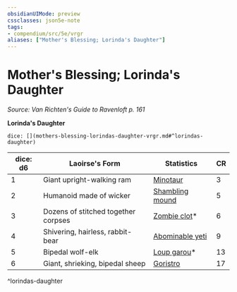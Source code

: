 ```yaml
---
obsidianUIMode: preview
cssclasses: json5e-note
tags:
- compendium/src/5e/vrgr
aliases: ["Mother's Blessing; Lorinda's Daughter"]
---
```

# Mother's Blessing; Lorinda's Daughter
*Source: Van Richten's Guide to Ravenloft p. 161* 

**Lorinda's Daughter**

`dice: [](mothers-blessing-lorindas-daughter-vrgr.md#^lorindas-daughter)`

| dice: d6 | Laoirse's Form | Statistics | CR |
|----------|----------------|------------|----|
| 1 | Giant upright-walking ram | [Minotaur](/2-Mechanics/CLI/bestiary/monstrosity/minotaur.md) | 3 |
| 2 | Humanoid made of wicker | [Shambling mound](/2-Mechanics/CLI/bestiary/plant/shambling-mound.md) | 5 |
| 3 | Dozens of stitched together corpses | [Zombie clot](/2-Mechanics/CLI/bestiary/undead/zombie-clot-vrgr.md)* | 6 |
| 4 | Shivering, hairless, rabbit-bear | [Abominable yeti](/2-Mechanics/CLI/bestiary/monstrosity/abominable-yeti.md) | 9 |
| 5 | Bipedal wolf-elk | [Loup garou](/2-Mechanics/CLI/bestiary/monstrosity/loup-garou-vrgr.md)* | 13 |
| 6 | Giant, shrieking, bipedal sheep | [Goristro](/2-Mechanics/CLI/bestiary/fiend/goristro.md) | 17 |
^lorindas-daughter
